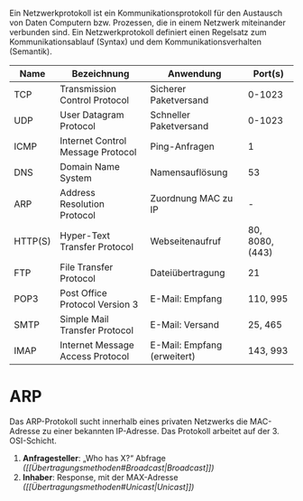Ein Netzwerkprotokoll ist ein Kommunikationsprotokoll für den Austausch von Daten Computern bzw. Prozessen, die in einem Netzwerk miteinander verbunden sind. Ein Netzwerkprotokoll definiert einen Regelsatz zum Kommunikationsablauf (Syntax) und dem Kommunikationsverhalten (Semantik).

| Name     | Bezeichnung                       | Anwendung                   | Port(s)         |
| -------- | --------------------------------- | --------------------------- | --------------- |
| TCP      | Transmission Control Protocol     | Sicherer Paketversand       | 0-1023          |
| UDP      | User Datagram Protocol            | Schneller Paketversand      | 0-1023          |
| ICMP     | Internet Control Message Protocol | Ping-Anfragen               | 1               |
| DNS      | Domain Name System                | Namensauflösung             | 53              |
| ARP      | Address Resolution Protocol       | Zuordnung MAC zu IP         | -               |
| HTTP(S)  | Hyper-Text Transfer Protocol      | Webseitenaufruf             | 80, 8080, (443) |
| FTP      | File Transfer Protocol            | Dateiübertragung            | 21              |
| POP3     | Post Office Protocol Version 3    | E-Mail: Empfang             | 110, 995        |
| SMTP     | Simple Mail Transfer Protocol     | E-Mail: Versand             | 25, 465         |
| IMAP     | Internet Message Access Protocol  | E-Mail: Empfang (erweitert) | 143, 993        |

# ARP
Das ARP-Protokoll sucht innerhalb eines privaten Netzwerks die MAC-Adresse zu einer bekannten IP-Adresse. Das Protokoll arbeitet auf der 3. OSI-Schicht.

1. **Anfragesteller**: „Who has X?“ Abfrage *([[Übertragungsmethoden#Broadcast|Broadcast]])*
2. **Inhaber**: Response, mit der MAX-Adresse *([[Übertragungsmethoden#Unicast|Unicast]])*
